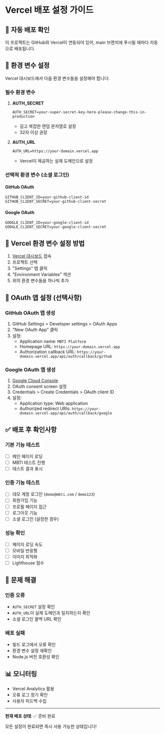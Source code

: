 # Vercel 배포 설정 가이드

## 🚀 자동 배포 확인

이 프로젝트는 GitHub와 Vercel이 연동되어 있어, main 브랜치에 푸시될 때마다 자동으로 배포됩니다.

## 🔐 환경 변수 설정

Vercel 대시보드에서 다음 환경 변수들을 설정해야 합니다:

### 필수 환경 변수

1. **AUTH_SECRET**
   ```
   AUTH_SECRET=your-super-secret-key-here-please-change-this-in-production
   ```
   - 길고 복잡한 랜덤 문자열로 설정
   - 32자 이상 권장

2. **AUTH_URL**
   ```
   AUTH_URL=https://your-domain.vercel.app
   ```
   - Vercel이 제공하는 실제 도메인으로 설정

### 선택적 환경 변수 (소셜 로그인)

#### GitHub OAuth
```
GITHUB_CLIENT_ID=your-github-client-id
GITHUB_CLIENT_SECRET=your-github-client-secret
```

#### Google OAuth
```
GOOGLE_CLIENT_ID=your-google-client-id
GOOGLE_CLIENT_SECRET=your-google-client-secret
```

## 📝 Vercel 환경 변수 설정 방법

1. [Vercel 대시보드](https://vercel.com/dashboard) 접속
2. 프로젝트 선택
3. "Settings" 탭 클릭
4. "Environment Variables" 섹션
5. 위의 환경 변수들을 하나씩 추가

## 🔧 OAuth 앱 설정 (선택사항)

### GitHub OAuth 앱 생성
1. GitHub Settings > Developer settings > OAuth Apps
2. "New OAuth App" 클릭
3. 설정:
   - Application name: `MBTI Platform`
   - Homepage URL: `https://your-domain.vercel.app`
   - Authorization callback URL: `https://your-domain.vercel.app/api/auth/callback/github`

### Google OAuth 앱 생성
1. [Google Cloud Console](https://console.cloud.google.com/)
2. OAuth consent screen 설정
3. Credentials > Create Credentials > OAuth client ID
4. 설정:
   - Application type: Web application
   - Authorized redirect URIs: `https://your-domain.vercel.app/api/auth/callback/google`

## ✅ 배포 후 확인사항

### 기본 기능 테스트
- [ ] 메인 페이지 로딩
- [ ] MBTI 테스트 진행
- [ ] 테스트 결과 표시

### 인증 기능 테스트
- [ ] 데모 계정 로그인 (`demo@mbti.com` / `demo123`)
- [ ] 회원가입 기능
- [ ] 프로필 페이지 접근
- [ ] 로그아웃 기능
- [ ] 소셜 로그인 (설정한 경우)

### 성능 확인
- [ ] 페이지 로딩 속도
- [ ] 모바일 반응형
- [ ] 이미지 최적화
- [ ] Lighthouse 점수

## 🐛 문제 해결

### 인증 오류
- `AUTH_SECRET` 설정 확인
- `AUTH_URL`이 실제 도메인과 일치하는지 확인
- 소셜 로그인 콜백 URL 확인

### 배포 실패
- 빌드 로그에서 오류 확인
- 환경 변수 설정 재확인
- Node.js 버전 호환성 확인

## 📊 모니터링

- Vercel Analytics 활용
- 오류 로그 정기 확인
- 사용자 피드백 수집

---

**현재 배포 상태**: ✅ 준비 완료

모든 설정이 완료되면 즉시 사용 가능한 상태입니다!